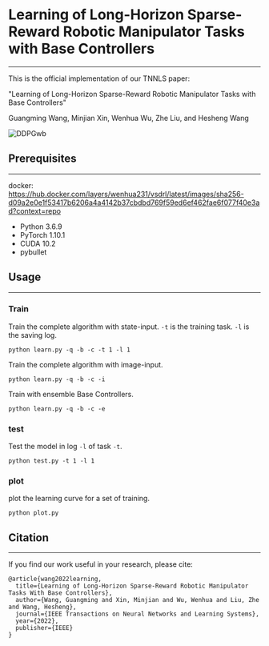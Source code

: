 # Learning of Long-Horizon Sparse-Reward Robotic Manipulator Tasks with Base Controllers
-----------------------
This is the official implementation of our TNNLS paper:

"Learning of Long-Horizon Sparse-Reward Robotic Manipulator Tasks with Base Controllers"

Guangming Wang, Minjian Xin, Wenhua Wu, Zhe Liu, and Hesheng Wang

![DDPGwb](https://user-images.githubusercontent.com/62023129/199145782-19b0d1ab-448e-4598-a185-6187b115ef0d.png)


## Prerequisites
------------------------------
docker: https://hub.docker.com/layers/wenhua231/vsdrl/latest/images/sha256-d09a2e0e1f53417b6206a4a4142b37cbdbd769f59ed6ef462fae6f077f40e3ad?context=repo
- Python 3.6.9
- PyTorch 1.10.1
- CUDA 10.2
- pybullet

## Usage
----------------------
### Train
Train the complete algorithm with state-input. `-t` is the training task. `-l` is the saving log.
```
python learn.py -q -b -c -t 1 -l 1
```
Train the complete algorithm with image-input.
```
python learn.py -q -b -c -i
```
Train with ensemble Base Controllers.
```
python learn.py -q -b -c -e
```

### test
Test the model in log `-l` of task `-t`.
```
python test.py -t 1 -l 1 
```

### plot
plot the learning curve for a set of training.
```
python plot.py
```
## Citation
--------------------------------
If you find our work useful in your research, please cite:
```
@article{wang2022learning,
  title={Learning of Long-Horizon Sparse-Reward Robotic Manipulator Tasks With Base Controllers},
  author={Wang, Guangming and Xin, Minjian and Wu, Wenhua and Liu, Zhe and Wang, Hesheng},
  journal={IEEE Transactions on Neural Networks and Learning Systems},
  year={2022},
  publisher={IEEE}
}
```
